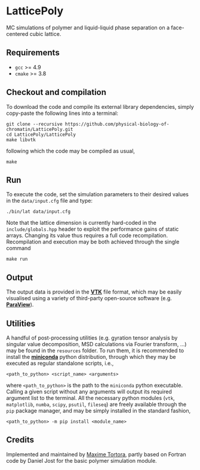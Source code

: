 # LatticePoly

MC simulations of polymer and liquid-liquid phase separation on a face-centered cubic lattice.


## Requirements

* `gcc` >= 4.9 
* `cmake` >= 3.8


## Checkout and compilation

To download the code and compile its external library dependencies, simply copy-paste the following lines into a terminal:

~~~shell
git clone --recursive https://github.com/physical-biology-of-chromatin/LatticePoly.git
cd LatticePoly/LatticePoly
make libvtk
~~~

following which the code may be compiled as usual,

~~~shell
make
~~~


## Run

To execute the code, set the simulation parameters to their desired values in the `data/input.cfg` file and type:

~~~shell
./bin/lat data/input.cfg
~~~

Note that the lattice dimension is currently hard-coded in the `include/globals.hpp` header to exploit the performance gains of static arrays. Changing its value thus requires a full code recompilation. Recompilation and execution may be both achieved through the single command

~~~shell
make run
~~~


## Output

The output data is provided in the [**VTK**](https://vtk.org) file format, which may be easily visualised using a variety of third-party open-source software (e.g. [**ParaView**](https://www.paraview.org)).


## Utilities

A handful of post-processing utilities (e.g. gyration tensor analysis by singular value decomposition, MSD calculations via Fourier transform, ...) may be found in the `resources` folder. To run them, it is recommended to install the [**miniconda**](https://docs.conda.io/en/latest/miniconda.html) python distribution, through which they may be executed as regular standalone scripts, i.e.,

~~~shell
<path_to_python> <script_name> <arguments>
~~~

where `<path_to_python>`  is the path to the `miniconda` python executable. Calling a given script without any arguments will output its required argument list to the terminal. All the necessary python modules (`vtk`, `matplotlib`, `numba`, `scipy`, `psutil`, `fileseq`) are freely available through the  `pip` package manager, and may be simply installed in the standard fashion,

~~~shell
<path_to_python> -m pip install <module_name>
~~~


## Credits

Implemented and maintained by [Maxime Tortora](mailto:maxime.tortora@ens-lyon.fr), partly based on Fortran code by Daniel Jost for the basic polymer simulation module.
